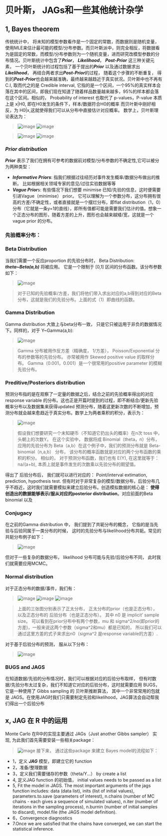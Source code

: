 # 贝叶斯， JAGs和一些其他统计杂学

## 1, Bayes theorem 
传统统计中， 将未知的模型参数看作是一个固定的常数，而数据则是随机变量，使用MLE来估计最可能的模型/分布参数。而贝叶斯派中，则完全相反，将数据看为是固定的常数，而模型/分布参数则为一个随机变量，进而研究改模型参数的分布情况。贝叶斯统计中包含了***Prior***， ***Likelihood***， ***Post-Prior*** 这三种关键元素， 一个贝叶斯统计的过程包括了基于提出的***Prior*** 以及通过数据求出***Likelihood***， 再结合两者求出***Post-Prior***的过程， 随着这个步骤的不断重复， 得到的***Post-Prior***也会越来越准确，最终越来越趋近于真实状况。贝叶斯中也不再有C.I, 取而代之的是 Credible interval, 它指的是一个区间，一个95%的真实样本会落在其中的区间，即我们现在知道了随着样品数量越来越多，95%的样本都会落在这个区间。相似的， Probability of interest 也取代了 p-values，P-value 本质上是 x|H0, 即在H0发生的条件下，样本/数据符合H0的概率 而贝叶斯中刚好相反，为 H0|x,这就使得我们可以从分布中直接估计对应概率。
数学上，贝叶斯理论表达为：
>![image](https://user-images.githubusercontent.com/89850899/160254109-fb0c1c38-2d79-446d-a55a-8f8dbbe4ad12.png)
>![image](https://user-images.githubusercontent.com/89850899/160375151-70cd4f6f-b0c1-4c90-91a8-269904888551.png)

>![image](https://user-images.githubusercontent.com/89850899/160254116-1f2d7834-17a2-4931-9935-19d2c727dd4b.png)
>![image](https://user-images.githubusercontent.com/89850899/160254136-c29899ea-4f36-486e-bd60-29970ff6f209.png)


### ***Prior distribution***
***Prior*** 表示了我们在拥有可参考的数据前对模型/分布参数的不确定性,它可以被分为两种类型：
- ***Informative Priors***: 指我们根据过往经历对事件发生概率/数据分布做出的推断。 比如根据相关领域专家的意见/过往实验数据等等
- ***Vague Prior***s: 有些情况下我们想要 minimise 已知/先验的信息，这时便需要引进Vague（minimise） prior。 它可以理解为一个参数分布，这分布拥有很高的方差/不确定性，或者直接就是一个摆烂分布，即flat distribution（1，0）分布（它就是一条y=1的直线），即所有值都可能是需要我们估计的值。想象一个正态分布的图形，随着方差的上升，图形也会越来越矮/宽，这就是一个 vague prior 的分布。


### 先验概率分布：
### Beta Distribution
当我们需要一个反应proportion 的先验分布时， Beta Distribution: ***theta~Beta(a,b)*** 将被应用。 它是一个限制于 [0,1] 区间的分布函数。该分布参数如下：
> ![image](https://user-images.githubusercontent.com/89850899/160300369-99f33ea2-2892-4b84-9691-2c74da85989f.png)

>对于已知的先验概率/方差，我们将他们带入求出对应的a,b得到对应的Beta分布，这就是我们的先验分布。上面的式（1）即曲线的函数。

### Gamma Distribution
Gamma distribution 大致上与beta分布一致， 只是它只被运用于非负的数据情况下。同样的，对于 Y~Gamma(a,b):
>![image](https://user-images.githubusercontent.com/89850899/160300807-b177cd7c-bfa4-44c2-a3ca-f9d758e29179.png)

>Gamma 分布被用作反方差（精确度， 1/方差）， Poisson/Exponential 分布的参数等的先验分布。 亦常被用作 Skewed positive value 的取样分布。 Gamma（0.001，0.001）是一个很常用的positive parameter 的模糊先验分布。

### Preditive/Posteriors distribution
预测分布指的是在观察了一定量的数据之后，结合之前的先验概率得出的对应 response variable 的分布。这也正是开篇时提到的过程，即不断结合/更新先验概率分布以及数据集来获得updated 预测分布，随着这更新次数的不断增加，预测分布就会越来愈趋近于真实分布。数学上为两者乘积的积分，表示为：
> ![image](https://user-images.githubusercontent.com/89850899/160301974-6a7adfad-d7ba-4d1e-bfd1-fe354f6ba72c.png)

>假设我们想要研究一个未知硬币（不知道它扔出头的概率）在n次 toss 中，头朝上的次数Y。 在这个实验中， 数据将成 Binomial（theta，n）分布，应用的先验分布为 Beta（a,b）在这个例子中，我们的预测分布就是 Beta- binomial（n,a,b） 分布， 该分布的概率函数就是对应的两个分布函数的乘积的积分。 相似的， 对于预测分布函数，我们也有 E(Y), 在这里就等于： na/(a+b), 本质上就是事件发生的次数乘以先验分布的期望值。

得出了 后验分布后， 我们就可以进行对应的： Point/interval extimation, prediction, hypothesis test. 但有时对于非常复杂的模型/数据分布，后验分布几乎不趋近，这时我们就需要模拟来建立后验分布。创造模拟数据的核心是： **使得创造出的数据能够表示/服从对应的posterior distribution**。对应前面的Beta binomial 以及


### Conjugacy
在之前的Gamma distribution 中， 我们提到了共轭分布的概念， 它指的是当先验与后验同属于一类分布的时候， 这时的先验分布与likelihood分布共轭。常见的共轭分布例子如下：
>![image](https://user-images.githubusercontent.com/89850899/160376953-2a4f4752-7c6a-47bd-8143-bedebcfd51b8.png)

但对于一些复杂的数据分布， likelihood 分布可能与先验/后验分布不同， 此时我们就需要应用MCMC。

### Normal distribution
对于正态分布的数据/事件，我们有：
> ![image](https://user-images.githubusercontent.com/89850899/160441856-71acfab1-36f2-4d5d-a628-a6a0848e6805.png)
> ![image](https://user-images.githubusercontent.com/89850899/160442336-db0f1470-7ed8-4ef4-9378-5e5403ec7be4.png)
> ![image](https://user-images.githubusercontent.com/89850899/160442365-040bc955-607c-44d4-9099-7bde5ed675ef.png)

>上面的三张图分别表示了正太分布， 正太分布的prior（也是正态分布）， 以及正态分布的 后验分布（也是正态分布）。 其中 n0 是 implicit’ sample size。 可以看到在prior分布中有两个参数，mu 和 sigma^2/no(即prior的方差)，一般来说这两个参数（sigma^2和mu）都是已知的， 所以我们可以通过这里方差的式子来求出n0（sigma^2 是response variable的方差）.

对于基于后验分布的预测， 服从以下分布：
>![image](https://user-images.githubusercontent.com/89850899/160445489-f8d04ca5-213d-4e9e-bad5-1b93e188fc79.png)




### BUGS and JAGS
在知道数据/先验的分布情况时，我们可以根据对应的后验分布取样， 但有时数据/先验分布太过复杂，我们不知道它对应的后验分布，这时就需要应用 BUGS， 它是一种使用了 Gibbs sampling 的 贝叶斯推断算法， 其中一个非常常用的包就是 JAGS。在使用JAG时我们只需要制定先验和likelihood，JAG算法会自动帮我们得出一个后验分布




## x, JAG 在 R 中的运用
Monte Carlo 在R中的实现主要通过 JAGs（Just another Gibbs sampler） 实现, 为此我们首先需要安装一些相关package：
> ![image](https://user-images.githubusercontent.com/89850899/158208344-e1e653d5-48f0-466a-9000-fcafa3553139.png)
接下来， 通过这些package 来建立 Bayes model的流程如下：
- 1，定义 ***JAG*** 模型，即建立它的 function
- 2，准备/整理数据
- 3，定义我们需要储存的参数（theta/Y...） by create a list
- 4, 定义JAG function 的初始值， initial values needs to be passed as a list
- 5, Fit the model in JAGS. The most important arguments of the jags function includes: data (data
list), inits (list of initial values), parameters.to.save (parameters of interest), n.chains (number of
MC chains - each gives a sequence of simulated values), n.iter (number of iterations in the sampling
process), n.burnin (number of initial samples to discard), model.file (the JAGS model definition).
- 6，Convergence diagnostics
- 7.Once we are satisfied that the chains have converged, we can start the statistical inference. 




